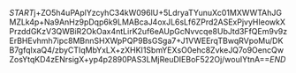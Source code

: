 $START$j+ZO5h4uPAplYzcyhC34kW096lU+5LdryaTYunuXc01MXWWTAhJGMZLk4p+Na9AnHz9pDqp6k9LMABcaJ4oxJL6sLf6ZPrd2ASExPjvyHIeowkXPrzddGKzV3QWBiR2OkOax4ntLirK2uf6eAUpGcNvvcqe8UbJtd3FfQEm9v9zErBHEvhmh7ipc8MBnnSHXWpPQP9BsGSga7+J1VWEErqTBwqRVpoMu/DKB7gfqIxaQ4/zbyCTIqMbYxLX+zXHKI1SbmYEXsO0ehc8ZvkeJQ7o9OencQwZosYtqKD4zENrsigX+yp4p2890PAS3LMjReuDIEBoF522Oj/wouIYtnA==$END$